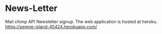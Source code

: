 # News-Letter
Mail chimp API Newsletter signup.
The web application is hosted at heroku.
https://serene-island-45424.herokuapp.com/
